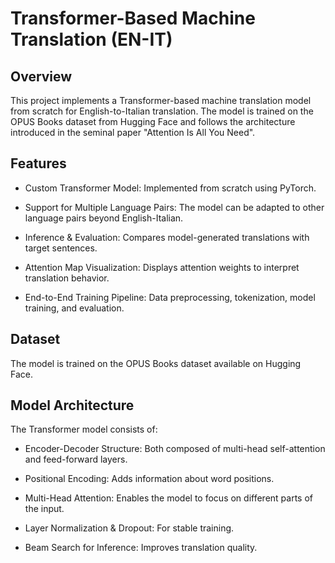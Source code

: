# Transformer-Based Machine Translation (EN-IT)

## Overview

This project implements a Transformer-based machine translation model from scratch for English-to-Italian translation. The model is trained on the OPUS Books dataset from Hugging Face and follows the architecture introduced in the seminal paper "Attention Is All You Need".

## Features

- Custom Transformer Model: Implemented from scratch using PyTorch.

- Support for Multiple Language Pairs: The model can be adapted to other language pairs beyond English-Italian.

- Inference & Evaluation: Compares model-generated translations with target sentences.

- Attention Map Visualization: Displays attention weights to interpret translation behavior.

- End-to-End Training Pipeline: Data preprocessing, tokenization, model training, and evaluation.

## Dataset

The model is trained on the OPUS Books dataset available on Hugging Face.

## Model Architecture

The Transformer model consists of:

- Encoder-Decoder Structure: Both composed of multi-head self-attention and feed-forward layers.

- Positional Encoding: Adds information about word positions.

- Multi-Head Attention: Enables the model to focus on different parts of the input.

- Layer Normalization & Dropout: For stable training.

- Beam Search for Inference: Improves translation quality.